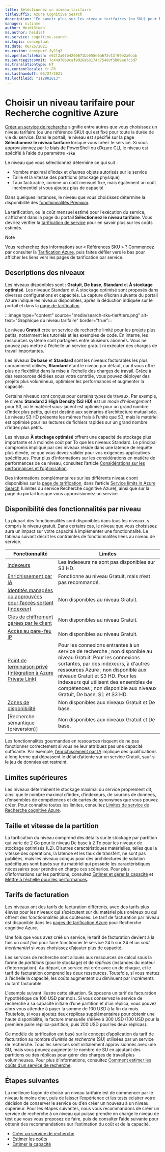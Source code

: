```yaml
---
title: Sélectionnez un niveau tarifaire
titleSuffix: Azure Cognitive Search
description: 'En savoir plus sur les niveaux tarifaires (ou SKU) pour Recherche cognitive Azure. Un service de recherche peut être approvisionné aux niveaux suivants : Gratuit, De base et Standard. Standard est disponible sous différentes configurations de ressources et différents niveaux de capacité.'
manager: nitinme
author: HeidiSteen
ms.author: heidist
ms.service: cognitive-search
ms.topic: conceptual
ms.date: 06/26/2021
ms.custom: contperf-fy21q2
ms.openlocfilehash: e62f2a07b4266671bb055e6a672e13f69e2a0bab
ms.sourcegitcommit: 7c44970b9caf9d26ab8174c75480f5b09ae7c3d7
ms.translationtype: HT
ms.contentlocale: fr-FR
ms.lasthandoff: 06/27/2021
ms.locfileid: "112982813"
---
```

# <a name="choose-a-pricing-tier-for-azure-cognitive-search"></a>Choisir un niveau tarifaire pour Recherche cognitive Azure

[Créer un service de recherche](search-create-service-portal.md) signifie entre autres que vous choisissez un niveau tarifaire (ou une référence SKU) qui est fixé pour toute la durée de vie du service. Dans le portail, le niveau est spécifié sur la page **Sélectionnez le niveau tarifaire** lorsque vous créez le service. Si vous approvisionnez par le biais de PowerShell ou d’Azure CLI, le niveau est spécifié à l’aide du paramètre **`-Sku`**

Le niveau que vous sélectionnez détermine ce qui suit :

+ Nombre maximal d’index et d’autres objets autorisés sur le service
+ Taille et la vitesse des partitions (stockage physique)
+ Taux facturable, comme un coût mensuel fixe, mais également un coût incrémentiel si vous ajoutez plus de capacité

Dans quelques instances, le niveau que vous choisissez détermine la disponibilité des [fonctionnalités Premium](#premium-features).

La tarification, ou le coût mensuel estimé pour l’exécution du service, s’affichent dans la page du portail **Sélectionnez le niveau tarifaire**. Vous devriez vérifier la [tarification de service](https://azure.microsoft.com/pricing/details/search/) pour en savoir plus sur les coûts estimés.

> [!NOTE]
> Vous recherchez des informations sur « Références SKU » ? Commencez par consulter la [Tarification Azure](https://azure.microsoft.com/pricing/), puis faites défiler vers le bas pour afficher les liens vers les pages de tarification par service.

## <a name="tier-descriptions"></a>Descriptions des niveaux

Les niveaux disponibles sont : **Gratuit**, **De base**, **Standard** et **À stockage optimisé**. Les niveaux Standard et À stockage optimisé sont proposés dans diverses configurations et capacités. La capture d’écran suivante du portail Azure indique les niveaux disponibles, après la déduction indiquée sur le portail et dans la [page de tarification](https://azure.microsoft.com/pricing/details/search/). 

:::image type="content" source="media/search-sku-tier/tiers.png" alt-text="Graphique du niveau tarifaire" border="true":::

Le niveau **Gratuit** crée un service de recherche limité pour les projets plus petits, notamment les tutoriels et les exemples de code. En interne, les ressources système sont partagées entre plusieurs abonnés. Vous ne pouvez pas mettre à l’échelle un service gratuit ni exécuter des charges de travail importantes.

Les niveaux **De base** et **Standard** sont les niveaux facturables les plus couramment utilisés, **Standard** étant le niveau par défaut, car il vous offre plus de flexibilité dans la mise à l’échelle des charges de travail. Grâce à des ressources dédiées sous votre contrôle, vous pouvez déployer des projets plus volumineux, optimiser les performances et augmenter la capacité.

Certains niveaux sont conçus pour certains types de travaux. Par exemple, le niveau **Standard 3 High Density (S3 HD)** est un *mode d’hébergement* pour S3, où le matériel sous-jacent est optimisé pour un grand nombre d’index plus petits, qui est destiné aux scénarios d’architecture mutualisée. Le niveau S3 HD présente les mêmes frais à l’unité que S3, mais le matériel est optimisé pour les lectures de fichiers rapides sur un grand nombre d’index plus petits.

Les niveaux **À stockage optimisé** offrent une capacité de stockage plus importante et à moindre coût par To que les niveaux Standard. Le principal compromis impliqué par ces niveaux réside dans une latence de requête plus élevée, ce que vous devez valider pour vos exigences applicatives spécifiques. Pour plus d’informations sur les considérations en matière de performances de ce niveau, consultez l’article [Considérations sur les performances et l’optimisation](search-performance-optimization.md).

Des informations complémentaires sur les différents niveaux sont disponibles sur la [page de tarification](https://azure.microsoft.com/pricing/details/search/), dans l’article [Service limits in Azure Search](search-limits-quotas-capacity.md) (Limites du service Recherche cognitive Azure), ainsi que sur la page du portail lorsque vous approvisionnez un service.

<a name="premium-features"></a>

## <a name="feature-availability-by-tier"></a>Disponibilité des fonctionnalités par niveau

La plupart des fonctionnalités sont disponibles dans tous les niveaux, y compris le niveau gratuit. Dans certains cas, le niveau que vous choisissez aura un impact sur votre capacité à implémenter une fonctionnalité. Le tableau suivant décrit les contraintes de fonctionnalités liées au niveau de service.

| Fonctionnalité | Limites |
|---------|-------------|
| [indexeurs](search-indexer-overview.md) | Les indexeurs ne sont pas disponibles sur S3 HD.  |
| [Enrichissement par IA](cognitive-search-concept-intro.md) | Fonctionne au niveau Gratuit, mais n’est pas recommandé. |
| [Identités managées ou approuvées pour l’accès sortant (indexeur)](search-howto-managed-identities-data-sources.md) | Non disponibles au niveau Gratuit.|
| [Clés de chiffrement gérées par le client](search-security-manage-encryption-keys.md) | Non disponibles au niveau Gratuit. |
| [Accès au pare-feu IP](service-configure-firewall.md) | Non disponibles au niveau Gratuit. |
| [Point de terminaison privé (intégration à Azure Private Link)](service-create-private-endpoint.md) | Pour les connexions entrantes à un service de recherche ; non disponible au niveau Gratuit. Pour les connexions sortantes, par des indexeurs, à d'autres ressources Azure ; non disponible aux niveaux Gratuit et S3 HD. Pour les indexeurs qui utilisent des ensembles de compétences ; non disponible aux niveaux Gratuit, De base, S1 et S3 HD.| 
| [Zones de disponibilité](search-performance-optimization.md) | Non disponibles aux niveaux Gratuit et De base. |
| [Recherche sémantique (préversion)] | Non disponibles aux niveaux Gratuit et De base. |

Les fonctionnalités gourmandes en ressources risquent de ne pas fonctionner correctement si vous ne leur attribuez pas une capacité suffisante. Par exemple, [l’enrichissement par IA](cognitive-search-concept-intro.md) implique des qualifications à long terme qui dépassent le délai d’attente sur un service Gratuit, sauf si le jeu de données est restreint.

## <a name="upper-limits"></a>Limites supérieures

Les niveaux déterminent le stockage maximal du service proprement dit, ainsi que le nombre maximal d’index, d’indexeurs, de sources de données, d’ensembles de compétences et de cartes de synonymes que vous pouvez créer. Pour connaître toutes les limites, consultez [Limites de service de Recherche cognitive Azure](search-limits-quotas-capacity.md). 

## <a name="partition-size-and-speed"></a>Taille et vitesse de la partition

La tarification du niveau comprend des détails sur le stockage par partition qui varie de 2 Go pour le niveau De base à 2 To pour les niveaux de stockage optimisés (L2). D’autres caractéristiques matérielles, telles que la vitesse des opérations, la latence et les taux de transfert, ne sont pas publiées, mais les niveaux conçus pour des architectures de solution spécifiques sont basés sur du matériel qui possède les caractéristiques nécessaires pour prendre en charge ces scénarios. Pour plus d’informations sur les partitions, consultez [Estimer et gérer la capacité](search-capacity-planning.md) et [Mettre à l’échelle pour les performances](search-performance-optimization.md).

## <a name="billing-rates"></a>Tarifs de facturation

Les niveaux ont des tarifs de facturation différents, avec des tarifs plus élevés pour les niveaux qui s’exécutent sur du matériel plus onéreux ou qui offrent des fonctionnalités plus coûteuses. Le tarif de facturation par niveau est disponible dans les [pages de tarification Azure](https://azure.microsoft.com/pricing/details/search/) pour Recherche cognitive Azure.

Une fois que vous avez créé un service, le tarif de facturation devient à la fois un *coût fixe* pour faire fonctionner le service 24 h sur 24 et un *coût incrémentiel* si vous choisissez d’ajouter plus de capacité.

Les services de recherche sont alloués aux ressources de calcul sous la forme de *partitions* (pour le stockage) et de *réplicas* (instances du moteur d’interrogation). Au départ, un service est créé avec un de chaque, et le tarif de facturation comprend les deux ressources. Toutefois, si vous mettez à l’échelle la capacité, les coûts augmentent ou diminuent par incréments du tarif facturable.

L'exemple suivant illustre cette situation. Supposons un tarif de facturation hypothétique de 100 USD par mois. Si vous conservez le service de recherche à sa capacité initiale d’une partition et d’un réplica, vous pouvez alors vous attendre à payer la somme de 100 USD à la fin du mois. Toutefois, si vous ajoutez deux réplicas supplémentaires pour obtenir une haute disponibilité, la facture mensuelle s’élève à 300 USD (100 USD pour la première paire réplica-partition, puis 200 USD pour les deux réplicas).

Ce modèle de tarification est basé sur le concept d’application du tarif de facturation au nombre d’*unités de recherche* (SU) utilisées par un service de recherche. Tous les services sont initialement approvisionnés avec une SU, mais vous pouvez augmenter le nombre de SU en ajoutant des partitions ou des réplicas pour gérer des charges de travail plus volumineuses. Pour plus d’informations, consultez [Comment estimer les coûts d’un service de recherche](search-sku-manage-costs.md).

## <a name="next-steps"></a>Étapes suivantes

La meilleure façon de choisir un niveau tarifaire est de commencer par le niveau le moins cher, puis de laisser l’expérience et les tests éclairer votre décision de conserver le service ou d’en créer un nouveau à un niveau supérieur. Pour les étapes suivantes, nous vous recommandons de créer un service de recherche à un niveau qui puisse prendre en charge le niveau de test que vous vous proposez de faire, puis de consulter l’aide suivante pour obtenir des recommandations sur l’estimation du coût et de la capacité.

+ [Créer un service de recherche](search-create-service-portal.md)
+ [Estimer les coûts](search-sku-manage-costs.md)
+ [Estimer la capacité](search-sku-manage-costs.md)